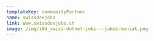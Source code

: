 ```yaml
---
templateKey: communityPartner
name: swissdevjobs
link: www.swissdevjobs.ch
image: /img/i04_swiss-dotnet-jobs---jakub-muniak.png
---
```

